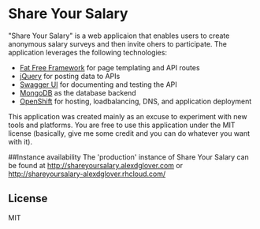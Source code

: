 # Share Your Salary

"Share Your Salary" is a web applicaion that enables users to create anonymous salary surveys and then invite ohers to participate. The application leverages the following technologies:
  - [Fat Free Framework](http://fatfreeframework.com/) for page templating and API routes
  - [jQuery](http://jquery.com/) for posting data to APIs
  - [Swagger UI](http://swagger.io/) for documenting and testing the API
  - [MongoDB](http://www.mongodb.org/) as the database backend
  - [OpenShift](http://openshift.com/) for hosting, loadbalancing, DNS, and application deployment

This application was created mainly as an excuse to experiment with new tools and platforms. You are free to use this application under the MIT license (basically, give me some credit and you can do whatever you want with it).

##Instance availability
The 'production' instance of Share Your Salary can be found at http://shareyoursalary.alexdglover.com or http://shareyoursalary-alexdglover.rhcloud.com/ 

License
----

MIT
